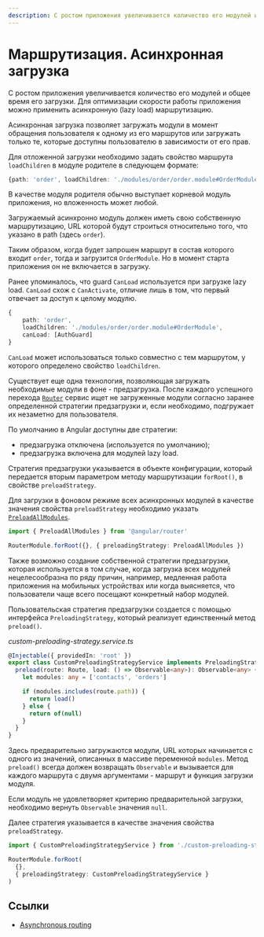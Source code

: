 ```yaml
---
description: С ростом приложения увеличивается количество его модулей и общее время его загрузки. Для оптимизации скорости работы приложения можно применить асинхронную (lazy load) маршрутизацию
---
```


# Маршрутизация. Асинхронная загрузка

С ростом приложения увеличивается количество его модулей и общее время его загрузки. Для оптимизации скорости работы приложения можно применить асинхронную (lazy load) маршрутизацию.

Асинхронная загрузка позволяет загружать модули в момент обращения пользователя к одному из его маршрутов или загружать только те, которые доступны пользователю в зависимости от его прав.

Для отложенной загрузки необходимо задать свойство маршрута `loadChildren` в модуле родителе в следующем формате:

```ts
{path: 'order', loadChildren: './modules/order/order.module#OrderModule'}
```

В качестве модуля родителя обычно выступает корневой модуль приложения, но вложенность может любой.

Загружаемый асинхронно модуль должен иметь свою собственную маршрутизацию, URL которой будут строиться относительно того, что указано в path (здесь `order`).

Таким образом, когда будет запрошен маршрут в состав которого входит `order`, тогда и загрузится `OrderModule`. Но в момент старта приложения он не включается в загрузку.

Ранее упоминалось, что guard `CanLoad` используется при загрузке lazy load. `CanLoad` схож с `CanActivate`, отличие лишь в том, что первый отвечает за доступ к целому модулю.

```ts
{
	path: 'order',
	loadChildren: './modules/order/order.module#OrderModule',
	canLoad: [AuthGuard]
}
```

`CanLoad` может использоваться только совместно с тем маршрутом, у которого определено свойство `loadChildren`.

Существует еще одна технология, позволяющая загружать необходимые модули в фоне - предзагрузка. После каждого успешного перехода [`Router`](https://angular.io/api/router/Router) сервис ищет не загруженные модули согласно заранее определенной стратегии предзагрузки и, если необходимо, подгружает их незаметно для пользователя.

По умолчанию в Angular доступны две стратегии:

- предзагрузка отключена (используется по умолчанию);
- предзагрузка включена для модулей lazy load.

Стратегия предзагрузки указывается в объекте конфигурации, который передается вторым параметром методу маршрутизации `forRoot()`, в свойстве `preloadStrategy`.

Для загрузки в фоновом режиме всех асинхронных модулей в качестве значения свойства `preloadStrategy` необходимо указать [`PreloadAllModules`](https://angular.io/api/router/PreloadAllModules).

```ts
import { PreloadAllModules } from '@angular/router'

RouterModule.forRoot({}, { preloadingStrategy: PreloadAllModules })
```

Также возможно создание собственной стратегии предзагрузки, которая используется в том случае, когда загрузка всех модулей нецелесообразна по ряду причин, например, медленная работа приложения на мобильных устройствах или когда выясняется, что пользователи чаще всего посещают конкретный набор модулей.

Пользовательская стратегия предзагрузки создается с помощью интерфейса `PreloadingStrategy`, который реализует единственный метод `preload()`.

_custom-preloading-strategy.service.ts_

```ts
@Injectable({ providedIn: 'root' })
export class CustomPreloadingStrategyService implements PreloadingStrategy {
  preload(route: Route, load: () => Observable<any>): Observable<any> {
    let modules: any = ['contacts', 'orders']

    if (modules.includes(route.path)) {
      return load()
    } else {
      return of(null)
    }
  }
}
```

Здесь предварительно загружаются модули, URL которых начинается с одного из значений, описанных в массиве переменной `modules`. Метод `preload()` всегда должен возвращать `Observable` и вызывается для каждого маршрута с двумя аргументами - маршрут и функция загрузки модуля.

Если модуль не удовлетворяет критерию предварительной загрузки, необходимо вернуть `Observable` значения `null`.

Далее стратегия указывается в качестве значения свойства `preloadStrategy`.

```ts
import { CustomPreloadingStrategyService } from './custom-preloading-strategy.service'

RouterModule.forRoot(
  {},
  { preloadingStrategy: CustomPreloadingStrategyService }
)
```

## Ссылки

- [Asynchronous routing](https://angular.io/guide/router#milestone-6-asynchronous-routing)
